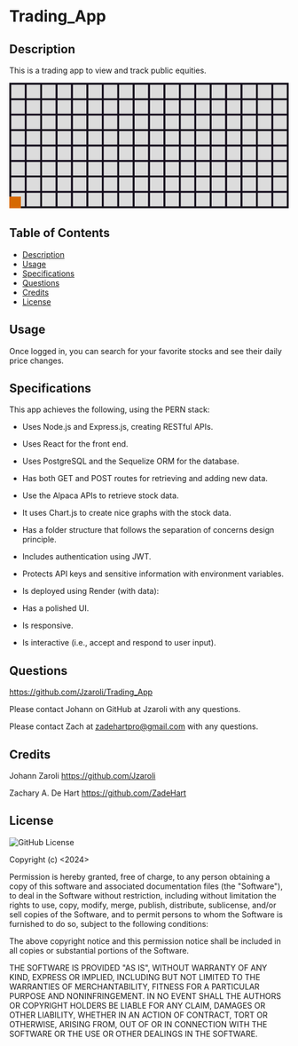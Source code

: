 # Trading_App

## Description

This is a trading app to view and track public equities.  

![Photo of my new portfolio, created in React.](client/src/assets/line_graph.gif)

## Table of Contents

- [Description](#description)
- [Usage](#usage)
- [Specifications](#specifications)
- [Questions](#questions)
- [Credits](#credits)
- [License](#license)

## Usage

Once logged in, you can search for your favorite stocks and see their daily price changes.

## Specifications

This app achieves the following, using the PERN stack:

* Uses Node.js and Express.js, creating RESTful APIs.

* Uses React for the front end.

* Uses PostgreSQL and the Sequelize ORM for the database.

* Has both GET and POST routes for retrieving and adding new data.

* Use the Alpaca APIs to retrieve stock data.

* It uses Chart.js to create nice graphs with the stock data.

* Has a folder structure that follows the separation of concerns design principle.

* Includes authentication using JWT.

* Protects API keys and sensitive information with environment variables.

* Is deployed using Render (with data):

* Has a polished UI.

* Is responsive.

* Is interactive (i.e., accept and respond to user input).

## Questions 

https://github.com/Jzaroli/Trading_App

Please contact Johann on GitHub at Jzaroli with any questions.

Please contact Zach at zadehartpro@gmail.com with any questions.

## Credits

Johann Zaroli
https://github.com/Jzaroli

Zachary A. De Hart
https://github.com/ZadeHart

## License

![GitHub License](https://img.shields.io/badge/license-MIT-orange.svg)

Copyright (c) <2024>

Permission is hereby granted, free of charge, to any person obtaining a copy of this software and associated documentation files (the "Software"), to deal in the Software without restriction, including without limitation the rights to use, copy, modify, merge, publish, distribute, sublicense, and/or sell copies of the Software, and to permit persons to whom the Software is furnished to do so, subject to the following conditions:

The above copyright notice and this permission notice shall be included in all copies or substantial portions of the Software.

THE SOFTWARE IS PROVIDED "AS IS", WITHOUT WARRANTY OF ANY KIND, EXPRESS OR IMPLIED, INCLUDING BUT NOT LIMITED TO THE WARRANTIES OF MERCHANTABILITY, FITNESS FOR A PARTICULAR PURPOSE AND NONINFRINGEMENT. IN NO EVENT SHALL THE AUTHORS OR COPYRIGHT HOLDERS BE LIABLE FOR ANY CLAIM, DAMAGES OR OTHER LIABILITY, WHETHER IN AN ACTION OF CONTRACT, TORT OR OTHERWISE, ARISING FROM, OUT OF OR IN CONNECTION WITH THE SOFTWARE OR THE USE OR OTHER DEALINGS IN THE SOFTWARE.
